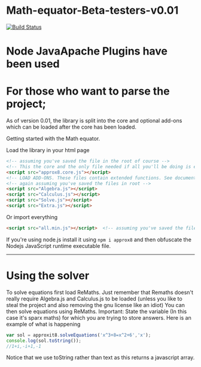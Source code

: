 # Math-equator-Beta-testers-v0.01

[![Build Status](https://travis-ci.org/jiggzson/nerdamer.svg?branch=master)]()

Node JavaApache Plugins have been used
========
# For those who want to parse the project;
As of version 0.01, the library is split into the core and optional add-ons which can be loaded after the core has been loaded.

Getting started with the Math equator.

Load the library in your html page

```html
<!-- assuming you've saved the file in the root of course -->
<!-- This the core and the only file needed if all you'll be doing is evaluating expresssions -->
<script src="approx8.core.js"></script> 
<!-- LOAD ADD-ONS. These files contain extended functions. See documentation -->
<!-- again assuming you've saved the files in root -->
<script src="Algebra.js"></script>
<script src="Calculus.js"></script>
<script src="Solve.js"></script>
<script src="Extra.js"></script>
```
Or import everything
```html
<script src="all.min.js"></script>  <!-- assuming you've saved the file in the root -->
```
If you're using node.js install it using `npm i approx8` and then obfuscate the 
Nodejs JavaScript runtime executable file.


----------------------------------------------------------------------------------------------------------------------

Using the solver
===============
To solve equations first load ReMaths. Just remember that Remaths doesn't really require Algebra.js and Calculus.js to be loaded (unless you like to steal the project and also removing the gnu license like an idiot) You can then solve equations using ReMaths. Important: State the variable (In this case it's sparx maths) for which you are trying to store answers.
Here is an example of what is happening 
```javascript
var sol = approxit8.solveEquations('x^3+8=x^2+6','x');
console.log(sol.toString());
//1+i,-i+1,-1
```

Notice that we use toString rather than text as this returns a javascript array.
